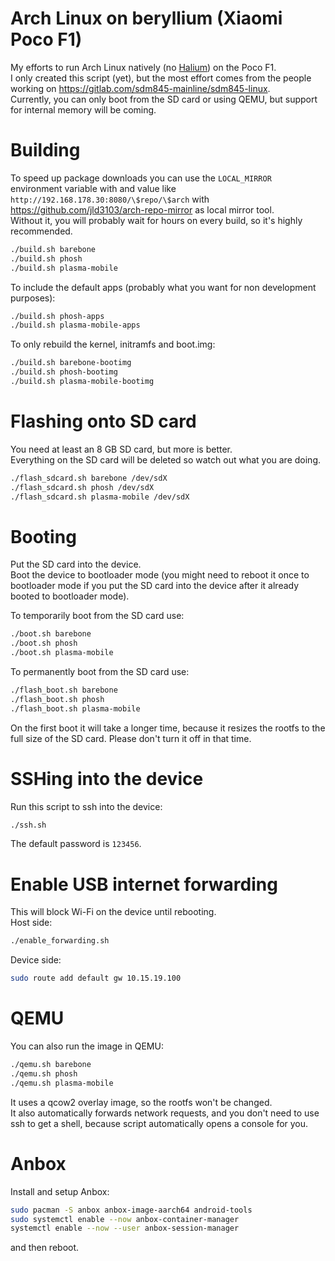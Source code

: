 # Arch Linux on beryllium (Xiaomi Poco F1)

My efforts to run Arch Linux natively (no [Halium](https://halium.org)) on the Poco F1.  
I only created this script (yet), but the most effort comes from the people working
on https://gitlab.com/sdm845-mainline/sdm845-linux.  
Currently, you can only boot from the SD card or using QEMU, but support for internal memory will be coming.

# Building

To speed up package downloads you can use the `LOCAL_MIRROR` environment variable with and value
like `http://192.168.178.30:8080/\$repo/\$arch` with https://github.com/jld3103/arch-repo-mirror as local mirror tool.  
Without it, you will probably wait for hours on every build, so it's highly recommended.

```bash
./build.sh barebone
./build.sh phosh
./build.sh plasma-mobile
```

To include the default apps (probably what you want for non development purposes):

```bash
./build.sh phosh-apps
./build.sh plasma-mobile-apps
```

To only rebuild the kernel, initramfs and boot.img:

```bash
./build.sh barebone-bootimg
./build.sh phosh-bootimg
./build.sh plasma-mobile-bootimg
```

# Flashing onto SD card

You need at least an 8 GB SD card, but more is better.  
Everything on the SD card will be deleted so watch out what you are doing.

```bash
./flash_sdcard.sh barebone /dev/sdX
./flash_sdcard.sh phosh /dev/sdX
./flash_sdcard.sh plasma-mobile /dev/sdX
```

# Booting

Put the SD card into the device.  
Boot the device to bootloader mode (you might need to reboot it once to bootloader mode if you put the SD card into the
device after it already booted to bootloader mode).

To temporarily boot from the SD card use:

```bash
./boot.sh barebone
./boot.sh phosh
./boot.sh plasma-mobile
```

To permanently boot from the SD card use:

```bash
./flash_boot.sh barebone
./flash_boot.sh phosh
./flash_boot.sh plasma-mobile
```

On the first boot it will take a longer time, because it resizes the rootfs to the full size of the SD card. Please
don't turn it off in that time.

# SSHing into the device

Run this script to ssh into the device:

```bash
./ssh.sh
```

The default password is `123456`.

# Enable USB internet forwarding

This will block Wi-Fi on the device until rebooting.  
Host side:

```bash
./enable_forwarding.sh
```

Device side:

```bash
sudo route add default gw 10.15.19.100
```

# QEMU

You can also run the image in QEMU:

```bash
./qemu.sh barebone
./qemu.sh phosh
./qemu.sh plasma-mobile
```

It uses a qcow2 overlay image, so the rootfs won't be changed.  
It also automatically forwards network requests, and you don't need to use ssh to get a shell, because script
automatically opens a console for you.

# Anbox

Install and setup Anbox:

```bash
sudo pacman -S anbox anbox-image-aarch64 android-tools
sudo systemctl enable --now anbox-container-manager
systemctl enable --now --user anbox-session-manager
```

and then reboot.